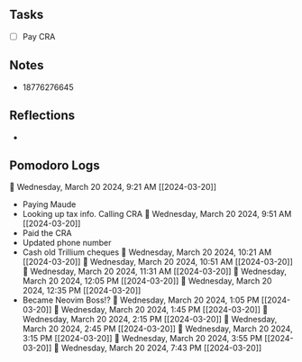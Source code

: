 ## Tasks

- [ ] Pay CRA

## Notes

- 18776276645

## Reflections

- 

## Pomodoro Logs


🍅 Wednesday, March 20 2024, 9:21 AM [[2024-03-20]]
- Paying Maude
- Looking up tax info. Calling CRA
🍅 Wednesday, March 20 2024, 9:51 AM [[2024-03-20]]
- Paid the CRA
- Updated phone number
- Cash old Trillium cheques
🍅 Wednesday, March 20 2024, 10:21 AM [[2024-03-20]]
🍅 Wednesday, March 20 2024, 10:51 AM [[2024-03-20]]
🍅 Wednesday, March 20 2024, 11:31 AM [[2024-03-20]]
🍅 Wednesday, March 20 2024, 12:05 PM [[2024-03-20]]
🍅 Wednesday, March 20 2024, 12:35 PM [[2024-03-20]] 
- Became Neovim Boss!?🍅 Wednesday, March 20 2024, 1:05 PM [[2024-03-20]]🍅 Wednesday, March 20 2024, 1:45 PM [[2024-03-20]]🍅 Wednesday, March 20 2024, 2:15 PM [[2024-03-20]]🍅 Wednesday, March 20 2024, 2:45 PM [[2024-03-20]]🍅 Wednesday, March 20 2024, 3:15 PM [[2024-03-20]]🍅 Wednesday, March 20 2024, 3:55 PM [[2024-03-20]]🍅 Wednesday, March 20 2024, 7:43 PM [[2024-03-20]]